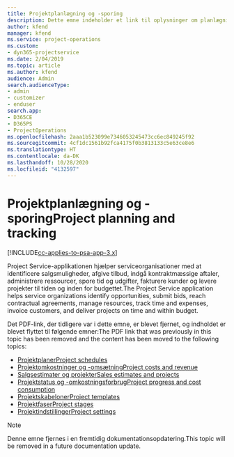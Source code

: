 ```yaml
---
title: Projektplanlægning og -sporing
description: Dette emne indeholder et link til oplysninger om planlægning og sporing i Project Service Automation.
author: kfend
manager: kfend
ms.service: project-operations
ms.custom:
- dyn365-projectservice
ms.date: 2/04/2019
ms.topic: article
ms.author: kfend
audience: Admin
search.audienceType:
- admin
- customizer
- enduser
search.app:
- D365CE
- D365PS
- ProjectOperations
ms.openlocfilehash: 2aaa1b523099e7346053245473cc6ec849245f92
ms.sourcegitcommit: 4cf1dc1561b92fca4175f0b3813133c5e63ce8e6
ms.translationtype: HT
ms.contentlocale: da-DK
ms.lasthandoff: 10/28/2020
ms.locfileid: "4132597"
---
```

# <a name="project-planning-and-tracking"></a><span data-ttu-id="8d5d1-103">Projektplanlægning og -sporing</span><span class="sxs-lookup"><span data-stu-id="8d5d1-103">Project planning and tracking</span></span>

[!INCLUDE[cc-applies-to-psa-app-3.x](../../includes/cc-applies-to-psa-app-3x.md)]

<span data-ttu-id="8d5d1-104">Project Service-applikationen hjælper serviceorganisationer med at identificere salgsmuligheder, afgive tilbud, indgå kontraktmæssige aftaler, administrere ressourcer, spore tid og udgifter, fakturere kunder og levere projekter til tiden og inden for budgettet.</span><span class="sxs-lookup"><span data-stu-id="8d5d1-104">The Project Service application helps service organizations identify opportunities, submit bids, reach contractual agreements, manage resources, track time and expenses, invoice customers, and deliver projects on time and within budget.</span></span> 

<span data-ttu-id="8d5d1-105">Det PDF-link, der tidligere var i dette emne, er blevet fjernet, og indholdet er blevet flyttet til følgende emner:</span><span class="sxs-lookup"><span data-stu-id="8d5d1-105">The PDF link that was previously in this topic has been removed and the content has been moved to the following topics:</span></span>

- [<span data-ttu-id="8d5d1-106">Projektplaner</span><span class="sxs-lookup"><span data-stu-id="8d5d1-106">Project schedules</span></span>](../project-creating.md)
- [<span data-ttu-id="8d5d1-107">Projektomkostninger og -omsætning</span><span class="sxs-lookup"><span data-stu-id="8d5d1-107">Project costs and revenue</span></span>](../project-estimating.md)
- [<span data-ttu-id="8d5d1-108">Salgsestimater og projekter</span><span class="sxs-lookup"><span data-stu-id="8d5d1-108">Sales estimates and projects</span></span>](../project-leveraging.md)
- [<span data-ttu-id="8d5d1-109">Projektstatus og -omkostningsforbrug</span><span class="sxs-lookup"><span data-stu-id="8d5d1-109">Project progress and cost consumption</span></span>](../project-tracking.md)
- [<span data-ttu-id="8d5d1-110">Projektskabeloner</span><span class="sxs-lookup"><span data-stu-id="8d5d1-110">Project templates</span></span>](../project-templates.md)
- [<span data-ttu-id="8d5d1-111">Projektfaser</span><span class="sxs-lookup"><span data-stu-id="8d5d1-111">Project stages</span></span>](../project-stages.md)
- [<span data-ttu-id="8d5d1-112">Projektindstillinger</span><span class="sxs-lookup"><span data-stu-id="8d5d1-112">Project settings</span></span>](../project-settings.md)

> [!NOTE]
> <span data-ttu-id="8d5d1-113">Denne emne fjernes i en fremtidig dokumentationsopdatering.</span><span class="sxs-lookup"><span data-stu-id="8d5d1-113">This topic will be removed in a future documentation update.</span></span> 
